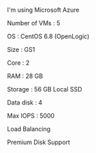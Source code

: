 I'm using Microsoft Azure

Number of VMs : 5

OS            : CentOS 6.8 (OpenLogic)

Size          : GS1

Core          : 2

RAM           : 28 GB

Storage       : 56 GB Local SSD

Data disk     : 4

Max IOPS      : 5000

Load Balancing

Premium Disk Support

